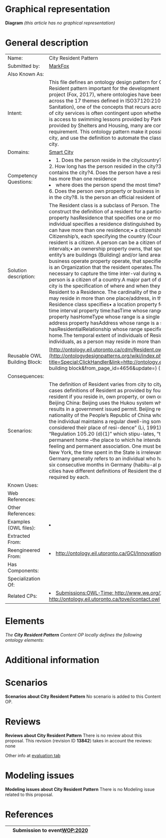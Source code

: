 #  Graphical representation


__Diagram__
_(this article has no graphical representation)_



#  General description




|  |  |
| --- | --- |
|  Name: |  City Resident Pattern |
|  Submitted by: | [MarkFox](../User/MarkFox.md "User:MarkFox") |
|  Also Known As: |  |
|  Intent: |  This file defines an ontology design pattern for City "Resident.” Why is the development a Resident pattern important for the development of a city data on-tology? In the PolisGnosis project (Fox, 2017), where ontologies have been developed for measuring city performance across the 17 themes defined in ISO37120:2104 (e.g., Education, Public Safety, Health, Water & Sanitation), one of the concepts that recurs across themes is “(city) Resident”. The provisioning of city services is often contingent upon whether the person is a resident of the city. Whether it is access to swimming lessons provided by Parks and Recreation, or affordable housing provided by Shelters and Housing, many are contingent upon satisfying the residency requirement. This ontology pattern make it possible to define the semantics of residency for a city, and use the definition to automate the classification of a person as a resident or not of a city. |
|  Domains: | [Smart City](../Community/Smart_City.md "Community:Smart City") |
|  Competency Questions: | <li> 1.	Does the person reside in the city/country?</li>2. How long has the person resided in the city?3. Is the person a citizen of the country which contains the city?4. Does the person have a residence/home/domicile in the city?5. If the person has more than one residence<li> where does the person spend the most time?</li>6. Does the person own property or business in the city?7. Does the person operate a business in the city?8. Is the person an official resident of the city? |
|  Solution description: |  The Resident class is a subclass of Person. The properties of the Resident class are used to construct the definition of a resident for a particular city. These properties are:• a residence property hasResidence that specifies one or more individuals of Residence, where each individual specifies a residence distinguished by city, address and/or time interval. A resident can have more than one residence;• a citizenship property citizenOf that specifies one or more Citizenship’s, each specifying the country (Country) and time interval (time:ProperInterval) the resident is a citizen. A person can be a citizen of more than country and for different time intervals;• an ownership property owns, that specifies zero or more ControlledEntity’s where entity’s are buildings (Building) and/or land areas (LandArea) that the resident owns; and• a business operate property operate, that specifies zero or more ControlledEntity where the entity is an Organization that the resident operates.The ControlledEntity and Citizenship classes are necessary to capture the time inter-val during which an entity is owned or operated, or the person is a citizen of a country.A major part of determining whether a person is a resident of a city is the specification of where and when they have resided. The hasResidence property links a Resident to a Residence. The cardinality of the property is greater than one as over time a person may reside in more than one place/address, in the same city and/or different cities. The Residence class specifies• a location property forCity whose range is a single city (City), • a time interval property time:hasTime whose range is a single time interval,• the home type property hasHomeType whose range is a single type of home, such house, apartment, etc.,• an address property hasAddress whose range is a single address, and • a property hasResidentialRelationship whose range specifies whether the resident rents, owns, etc. the home.The temporal extent of individuals of Residence can imply a total or partial ordering on the individuals, as a person may reside in more than one place at the same time. |
|  Reusable OWL Building Block: | [http://ontology.eil.utoronto.ca/cdm/Resident.owl](http://ontologydesignpatterns.org/wiki/index.php?title=Special:ClickHandler&link=http://ontology.eil.utoronto.ca/cdm/Resident.owl&message=OWL building block&from_page_id=4656&update=) (251) |
|  Consequences: |  |
|  Scenarios: |  The definition of Resident varies from city to city and country to country. We use as our use cases definitions of Resident as provided by four cities: Toronto Canada: “you are identified as a resident if you reside in, own property, or own or operate a business in Toronto” (311 Toronto). Beijing China: Beijing uses the Hukou system which is a household registration program that results in a government issued permit. Beijing residents are “all indi-viduals holding the nationality of the People’s Republic of China who [have]a domicile in Beijing and nowhere else. If the individual maintains a regular dwell-ing somewhere else, the more regular dwelling is considered their place of resi-dence” (Li, 1991). New York USA: a resident is defined by “Regulation 105.20 (d)(1)” which stipu-lates, “the place which an individual intends to be his permanent home –the place to which he intends to return. It is the home with range of sentiment, feeling and permanent association. One must be domiciled in New York and maintain a home in New York, the time spent in the State is irrelevant” (McGladrey, 2009). Germany: “a resident of Germany generally refers to an individual who has a dom-icile in Germany or spends more than six consecutive months in Germany (habitu-al place of abode)” (Seidel, 2011). As different cities have different definitions of Resident the design pattern must con-tain the properties required by each. |
|  Known Uses: |  |
|  Web References: |  |
|  Other References: |  |
|  Examples (OWL files): | <li></li> |
|  Extracted From: |  |
|  Reengineered From: | <li><a class="external free" href="http://ontology.eil.utoronto.ca/GCI/Innovation/GCI-Innovation.owl" rel="nofollow" title="http://ontology.eil.utoronto.ca/GCI/Innovation/GCI-Innovation.owl">http://ontology.eil.utoronto.ca/GCI/Innovation/GCI-Innovation.owl</a></li> |
|  Has Components: |  |
|  Specialization Of: |  |
|  Related CPs: | <li><a class="new" href="http://ontologydesignpatterns.org/wiki/index.php?title=Submissions:OWL-Time:_http://www.we.org/2006/time_icontact:_http://ontology.eil.utoronto.ca/tove/icontact.owl&amp;action=edit&amp;redlink=1" title="Submissions:OWL-Time: http://www.we.org/2006/time icontact: http://ontology.eil.utoronto.ca/tove/icontact.owl (not yet written)">Submissions:OWL-Time: http://www.we.org/2006/time  icontact: http://ontology.eil.utoronto.ca/tove/icontact.owl</a></li> |


  




#  Elements


_The __City Resident Pattern__ Content OP locally defines the following ontology elements:_



#  Additional information


#  Scenarios



__Scenarios about City Resident Pattern__
No scenario is added to this Content OP.




#  Reviews



__Reviews about City Resident Pattern__
There is no review about this proposal.
This revision (revision ID __13842__) takes in account the reviews: none


Other info at [evaluation tab](http://ontologydesignpatterns.org/wiki/index.php?title=Submissions:City_Resident_Pattern&action=evaluation "http://ontologydesignpatterns.org/wiki/index.php?title=Submissions:City_Resident_Pattern&action=evaluation")




  




#  Modeling issues



__Modeling issues about City Resident Pattern__
There is no Modeling issue related to this proposal.




  




#  References


  






|  |  Submission to event[WOP:2020](../WOP/2020.1.md "WOP:2020") |
| --- | --- |